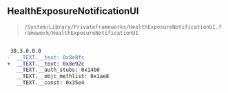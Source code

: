 ## HealthExposureNotificationUI

> `/System/Library/PrivateFrameworks/HealthExposureNotificationUI.framework/HealthExposureNotificationUI`

```diff

 30.3.0.0.0
-  __TEXT.__text: 0x8e8fc
+  __TEXT.__text: 0x8e92c
   __TEXT.__auth_stubs: 0x14b0
   __TEXT.__objc_methlist: 0x1ae8
   __TEXT.__const: 0x35e4

```
